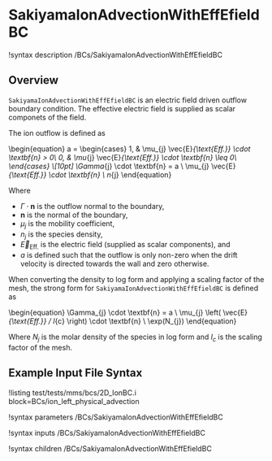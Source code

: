 # SakiyamaIonAdvectionWithEffEfieldBC

!syntax description /BCs/SakiyamaIonAdvectionWithEffEfieldBC

## Overview

`SakiyamaIonAdvectionWithEffEfieldBC` is an electric field driven outflow boundary condition. The effective electric field is supplied as scalar componets of the field.

The ion outflow is defined as

\begin{equation}
a =
\begin{cases}
1, & \mu_{j} \vec{E}_{\text{Eff.}} \cdot \textbf{n} > 0\\
0, & \mu_{j} \vec{E}_{\text{Eff.}} \cdot \textbf{n} \leq 0\\
\end{cases} \\[10pt]
\Gamma_{j} \cdot \textbf{n} = a \ \mu_{j} \vec{E}_{\text{Eff.}} \cdot \textbf{n} \ n_{j}
\end{equation}

Where 

- $\Gamma \cdot \textbf{n}$ is the outflow normal to the boundary, 
- $\textbf{n}$ is the normal of the boundary,
- $\mu_{j}$ is the mobility coefficient, 
- $n_{j}$ is the species density, 
- $\vec{E}_{\text{Eff.}}$ is the electric field (supplied as scalar components), and
- $a$ is defined such that the outflow is only non-zero when the drift velocity is directed towards the wall and zero otherwise. 

When converting the density to log form and applying a scaling factor of the mesh, the strong form for `SakiyamaIonAdvectionWithEffEfieldBC` is defined as

\begin{equation}
\Gamma_{j} \cdot \textbf{n} = a \ \mu_{j} \left( \vec{E}_{\text{Eff.}} / l_{c} \right) \cdot \textbf{n} \ \exp(N_{j})
\end{equation}

Where $N_{j}$ is the molar density of the species in log form and $l_{c}$ is the scaling factor of the mesh.

## Example Input File Syntax

!listing test/tests/mms/bcs/2D_IonBC.i block=BCs/ion_left_physical_advection

!syntax parameters /BCs/SakiyamaIonAdvectionWithEffEfieldBC

!syntax inputs /BCs/SakiyamaIonAdvectionWithEffEfieldBC

!syntax children /BCs/SakiyamaIonAdvectionWithEffEfieldBC
